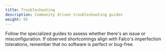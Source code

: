 ```yaml
---
title: Troubleshooting
description: Community driven troubleshooting guides
weight: 95
---
```


Follow the specialized guides to assess whether there's an issue or misconfiguration. If observed shortcomings align with Falco's imperfection tolerations, remember that no software is perfect or bug-free.
